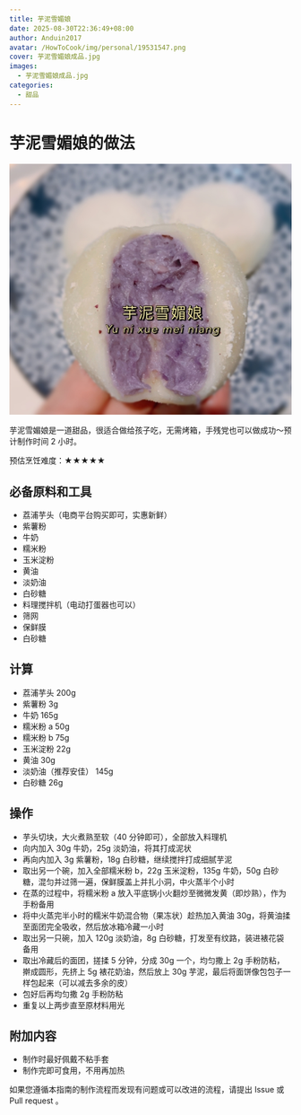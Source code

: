 ```yaml
---
title: 芋泥雪媚娘
date: 2025-08-30T22:36:49+08:00
author: Anduin2017
avatar: /HowToCook/img/personal/19531547.png
cover: 芋泥雪媚娘成品.jpg
images:
  - 芋泥雪媚娘成品.jpg
categories:
  - 甜品
---
```


# 芋泥雪媚娘的做法

![芋泥雪媚娘成品](./芋泥雪媚娘成品.jpg)

芋泥雪媚娘是一道甜品，很适合做给孩子吃，无需烤箱，手残党也可以做成功～预计制作时间 2 小时。

预估烹饪难度：★★★★★

## 必备原料和工具

- 荔浦芋头（电商平台购买即可，实惠新鲜）
- 紫薯粉
- 牛奶
- 糯米粉
- 玉米淀粉
- 黄油
- 淡奶油
- 白砂糖
- 料理搅拌机（电动打蛋器也可以）
- 筛网
- 保鲜膜
- 白砂糖

## 计算

- 荔浦芋头 200g
- 紫薯粉 3g
- 牛奶 165g
- 糯米粉 a 50g
- 糯米粉 b 75g
- 玉米淀粉 22g
- 黄油 30g
- 淡奶油（推荐安佳） 145g
- 白砂糖 26g

## 操作

- 芋头切块，大火煮熟至软（40 分钟即可），全部放入料理机
- 向内加入 30g 牛奶，25g 淡奶油，将其打成泥状
- 再向内加入 3g 紫薯粉，18g 白砂糖，继续搅拌打成细腻芋泥
- 取出另一个碗，加入全部糯米粉 b，22g 玉米淀粉，135g 牛奶，50g 白砂糖，混匀并过筛一遍，保鲜膜盖上并扎小洞，中火蒸半个小时
- 在蒸的过程中，将糯米粉 a 放入平底锅小火翻炒至微微发黄（即炒熟），作为手粉备用
- 将中火蒸完半小时的糯米牛奶混合物（果冻状）趁热加入黄油 30g，将黄油揉至面团完全吸收，然后放冰箱冷藏一小时
- 取出另一只碗，加入 120g 淡奶油，8g 白砂糖，打发至有纹路，装进裱花袋备用
- 取出冷藏后的面团，搓揉 5 分钟，分成 30g 一个，均匀撒上 2g 手粉防粘，擀成圆形，先挤上 5g 裱花奶油，然后放上 30g 芋泥，最后将面饼像包包子一样包起来（可以减去多余的皮）
- 包好后再均匀撒 2g 手粉防粘
- 重复以上两步直至原材料用光

## 附加内容

- 制作时最好佩戴不粘手套
- 制作完即可食用，不用再加热

如果您遵循本指南的制作流程而发现有问题或可以改进的流程，请提出 Issue 或 Pull request 。
